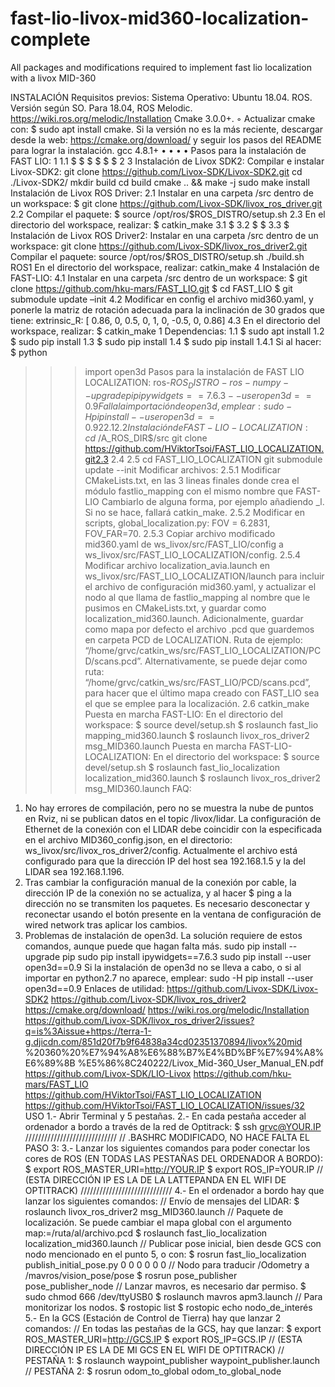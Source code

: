 # fast-lio-livox-mid360-localization-complete
All packages and modifications required to implement fast lio localization with a livox MID-360

INSTALACIÓN
Requisitos previos:
Sistema Operativo: Ubuntu 18.04.
ROS. Versión según SO. Para 18.04, ROS Melodic.
https://wiki.ros.org/melodic/Installation
Cmake 3.0.0+.
◦ Actualizar cmake con: $ sudo apt install cmake. Si la versión no es la más
reciente, descargar desde la web: https://cmake.org/download/ y seguir los pasos
del README para lograr la instalación.
gcc 4.8.1+
•
•
•
•
Pasos para la instalación de FAST LIO:
1
1.1
$
$
$
$
$
$
2
3
Instalación de Livox SDK2:
Compilar e instalar Livox-SDK2:
git clone https://github.com/Livox-SDK/Livox-SDK2.git
cd ./Livox-SDK2/
mkdir build
cd build
cmake .. && make -j
sudo make install
Instalación de Livox ROS Driver:
2.1
Instalar en una carpeta /src dentro de un workspace:
$ git clone https://github.com/Livox-SDK/livox_ros_driver.git
2.2
Compilar el paquete:
$ source /opt/ros/$ROS_DISTRO/setup.sh
2.3
En el directorio del workspace, realizar:
$ catkin_make
3.1
$
3.2
$
$
3.3
$
Instalación de Livox ROS Driver2:
Instalar en una carpeta /src dentro de un workspace:
git clone https://github.com/Livox-SDK/livox_ros_driver2.git
Compilar el paquete:
source /opt/ros/$ROS_DISTRO/setup.sh
./build.sh ROS1
En el directorio del workspace, realizar:
catkin_make
4 Instalación de FAST-LIO:
4.1
Instalar en una carpeta /src dentro de un workspace:
$ git clone https://github.com/hku-mars/FAST_LIO.git
$ cd FAST_LIO
$ git submodule update –init
4.2
Modificar en config el archivo mid360.yaml, y ponerle la matriz de
rotación adecuada para la inclinación de 30 grados que tiene:
extrinsic_R: [ 0.86, 0, 0.5,
0, 1, 0,
-0.5, 0, 0.86]
4.3
En el directorio del workspace, realizar:
$ catkin_make
1 Dependencias:
1.1
$ sudo apt install
1.2
$ sudo pip install
1.3
$ sudo pip install
1.4
$ sudo pip install
1.4.1
Si al hacer:
$ python
>>>import open3d
Pasos para la instalación de FAST LIO LOCALIZATION:
ros-$ROS_DISTRO-ros-numpy
--upgrade pip
ipywidgets==7.6.3
--user open3d==0.9
Falla la importación de open3d, emplear:
sudo -H pip install --user open3d==0.9
2
2.1
2.2
Instalación de FAST-LIO-LOCALIZATION:
cd ~/$A_ROS_DIR$/src
git clone https://github.com/HViktorTsoi/FAST_LIO_LOCALIZATION.git2.3
2.4
2.5
cd FAST_LIO_LOCALIZATION
git submodule update --init
Modificar archivos:
2.5.1
Modificar CMakeLists.txt, en las 3 lineas finales donde crea el módulo
fastlio_mapping con el mismo nombre que FAST-LIO Cambiarlo de alguna forma,
por ejemplo añadiendo _l. Si no se hace, fallará catkin_make.
2.5.2
Modificar en scripts, global_localization.py:
FOV = 6.2831, FOV_FAR=70.
2.5.3
Copiar archivo modificado mid360.yaml de ws_livox/src/FAST_LIO/config a
ws_livox/src/FAST_LIO_LOCALIZATION/config.
2.5.4
Modificar archivo localization_avia.launch en
ws_livox/src/FAST_LIO_LOCALIZATION/launch para incluir el archivo de
configuración mid360.yaml, y actualizar el nodo al que llama de
fastlio_mapping al nombre que le pusimos en CMakeLists.txt, y guardar como
localization_mid360.launch. Adicionalmente, guardar como mapa por defecto el
archivo .pcd que guardemos en carpeta PCD de LOCALIZATION. Ruta de ejemplo:
“/home/grvc/catkin_ws/src/FAST_LIO_LOCALIZATION/PCD/scans.pcd”.
Alternativamente, se puede dejar como ruta:
“/home/grvc/catkin_ws/src/FAST_LIO/PCD/scans.pcd”, para hacer que el último
mapa creado con FAST_LIO sea el que se emplee para la localización.
2.6
catkin_make
Puesta en marcha FAST-LIO:
En el directorio del workspace:
$ source devel/setup.sh
$ roslaunch fast_lio mapping_mid360.launch
$ roslaunch livox_ros_driver2 msg_MID360.launch
Puesta en marcha FAST-LIO-LOCALIZATION:
En el directorio del workspace:
$ source devel/setup.sh
$ roslaunch fast_lio_localization localization_mid360.launch
$ roslaunch livox_ros_driver2 msg_MID360.launch
FAQ:
1. No hay errores de compilación, pero no se muestra la nube de puntos en Rviz, ni se
publican datos en el topic /livox/lidar.
La configuración de Ethernet de la conexión con el LIDAR debe coincidir con la
especificada en el archivo MID360_config.json, en el directorio:
ws_livox/src/livox_ros_driver2/config.
Actualmente el archivo está configurado para que la dirección IP del host sea 192.168.1.5
y la del LIDAR sea 192.168.1.196.
2. Tras cambiar la configuración manual de la conexión por cable, la dirección IP de la
conexión no se actualiza, y al hacer $ ping a la dirección no se transmiten los paquetes.
Es necesario desconectar y reconectar usando el botón presente en la ventana de
configuración de wired network tras aplicar los cambios.
3. Problemas de instalación de open3d.
La solución requiere de estos comandos, aunque puede que hagan falta más.
sudo pip install --upgrade pip
sudo pip install ipywidgets==7.6.3
sudo pip install --user open3d==0.9
Si la instalación de open3d no se lleva a cabo, o si al importar en python2.7 no aparece,
emplear:
sudo -H pip install --user open3d==0.9
Enlaces de utilidad:
https://github.com/Livox-SDK/Livox-SDK2
https://github.com/Livox-SDK/livox_ros_driver2
https://cmake.org/download/
https://wiki.ros.org/melodic/Installation
https://github.com/Livox-SDK/livox_ros_driver2/issues?q=is%3Aissue+https://terra-1-g.djicdn.com/851d20f7b9f64838a34cd02351370894/livox%20mid
%20360%20%E7%94%A8%E6%88%B7%E4%BD%BF%E7%94%A8%E6%89%8B
%E5%86%8C240222/Livox_Mid-360_User_Manual_EN.pdf
https://github.com/Livox-SDK/LIO-Livox
https://github.com/hku-mars/FAST_LIO
https://github.com/HViktorTsoi/FAST_LIO_LOCALIZATION
https://github.com/HViktorTsoi/FAST_LIO_LOCALIZATION/issues/32
USO
1.- Abrir Terminal y 5 pestañas.
2.- En cada pestaña acceder al ordenador a bordo a través de la red de Optitrack:
$ ssh grvc@YOUR.IP
/////////////////////////////
// .BASHRC MODIFICADO, NO HACE FALTA EL PASO 3:
3.- Lanzar los siguientes comandos para poder conectar los cores de ROS (EN TODAS LAS
PESTAÑAS DEL ORDENADOR A BORDO):
$ export ROS_MASTER_URI=http://YOUR.IP
$ export ROS_IP=YOUR.IP
// (ESTA DIRECCIÓN IP ES LA DE LA LATTEPANDA EN EL WIFI DE OPTITRACK)
/////////////////////////////
4.- En el ordenador a bordo hay que lanzar los siguientes comandos:
// Envío de mensajes del LIDAR:
$ roslaunch livox_ros_driver2 msg_MID360.launch
// Paquete de localización. Se puede cambiar el mapa global con el argumento
map:=/ruta/al/archivo.pcd
$ roslaunch fast_lio_localization localization_mid360.launch
// Publicar pose inicial, bien desde GCS con nodo mencionado en el punto 5, o con:
$ rosrun fast_lio_localization publish_initial_pose.py 0 0 0 0 0 0
// Nodo para traducir /Odometry a /mavros/vision_pose/pose
$ rosrun pose_publisher pose_publisher_node
// Lanzar mavros, es necesario dar permiso.
$ sudo chmod 666 /dev/ttyUSB0
$ roslaunch mavros apm3.launch
// Para monitorizar los nodos.
$ rostopic list
$ rostopic echo nodo_de_interés
5.- En la GCS (Estación de Control de Tierra) hay que lanzar 2 comandos:
// En todas las pestañas de la GCS, hay que lanzar:
$ export ROS_MASTER_URI=http://GCS.IP
$ export ROS_IP=GCS.IP
// (ESTA DIRECCIÓN IP ES LA DE MI GCS EN EL WIFI DE OPTITRACK)
// PESTAÑA 1:
$ roslaunch waypoint_publisher waypoint_publisher.launch
// PESTAÑA 2:
$ rosrun odom_to_global odom_to_global_node
